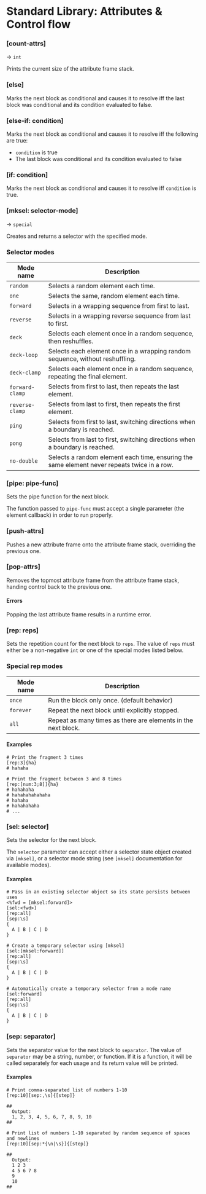 # Standard Library: Attributes & Control flow

### [count-attrs]
&rarr; `int`

Prints the current size of the attribute frame stack.

### [else]

Marks the next block as conditional and causes it to resolve iff the last block was conditional and its condition evaluated to false.

### [else-if: condition]

Marks the next block as conditional and causes it to resolve iff the following are true:
* `condition` is true
* The last block was conditional and its condition evaluated to false

### [if: condition]

Marks the next block as conditional and causes it to resolve iff `condition` is true.

### [mksel: selector-mode]
&rarr; `special`

Creates and returns a selector with the specified mode.

### Selector modes

|Mode name      |Description                                                                                |
|---------------|-------------------------------------------------------------------------------------------|
|`random`       |Selects a random element each time.                                                        |
|`one`          |Selects the same, random element each time.                                                |
|`forward`      |Selects in a wrapping sequence from first to last.                                         |
|`reverse`      |Selects in a wrapping reverse sequence from last to first.                                 |
|`deck`         |Selects each element once in a random sequence, then reshuffles.                           |
|`deck-loop`    |Selects each element once in a wrapping random sequence, without reshuffling.              |
|`deck-clamp`   |Selects each element once in a random sequence, repeating the final element.               |
|`forward-clamp`|Selects from first to last, then repeats the last element.                                 |
|`reverse-clamp`|Selects from last to first, then repeats the first element.                                |
|`ping`         |Selects from first to last, switching directions when a boundary is reached.               |
|`pong`         |Selects from last to first, switching directions when a boundary is reached.               |
|`no-double`    |Selects a random element each time, ensuring the same element never repeats twice in a row.|

### [pipe: pipe-func]

Sets the pipe function for the next block.

The function passed to `pipe-func` must accept a single parameter (the element callback) in order to run properly.

### [push-attrs]

Pushes a new attribute frame onto the attribute frame stack, overriding the previous one.

### [pop-attrs]

Removes the topmost attribute frame from the attribute frame stack, handing control back to the previous one.

#### Errors

Popping the last attribute frame results in a runtime error.

### [rep: reps]

Sets the repetition count for the next block to `reps`.
The value of `reps` must either be a non-negative `int` or one of the special modes listed below.

### Special rep modes

|Mode name      |Description                                                                        |
|---------------|-----------------------------------------------------------------------------------|
|`once`         |Run the block only once. (default behavior)                                        |
|`forever`      |Repeat the next block until explicitly stopped.                                    |
|`all`          |Repeat as many times as there are elements in the  next block.                     |

#### Examples

```rant
# Print the fragment 3 times
[rep:3]{ha}
# hahaha
```

```rant
# Print the fragment between 3 and 8 times
[rep:[num:3;8]]{ha}
# hahahaha
# hahahahahahaha
# hahaha
# hahahahaha
# ...
```

### [sel: selector]

Sets the selector for the next block. 

The `selector` parameter can accept either a selector state object created via `[mksel]`, or a selector mode string (see `[mksel]` documentation for available modes).

#### Examples

```rant
# Pass in an existing selector object so its state persists between uses
<%fwd = [mksel:forward]>
[sel:<fwd>]
[rep:all]
[sep:\s]
{
  A | B | C | D
}
```

```rant
# Create a temporary selector using [mksel]
[sel:[mksel:forward]]
[rep:all]
[sep:\s]
{
  A | B | C | D
}
```

```rant
# Automatically create a temporary selector from a mode name
[sel:forward]
[rep:all]
[sep:\s]
{
  A | B | C | D
}
```

### [sep: separator]

Sets the separator value for the next block to `separator`.
The value of `separator` may be a string, number, or function.
If it is a function, it will be called separately for each usage and its return value will be printed.

#### Examples

```rant
# Print comma-separated list of numbers 1-10
[rep:10][sep:,\s]{[step]}

##
  Output:
  1, 2, 3, 4, 5, 6, 7, 8, 9, 10
##
```

```rant
# Print list of numbers 1-10 separated by random sequence of spaces and newlines
[rep:10][sep:*{\n|\s}]{[step]}

##
  Output:
  1 2 3
  4 5 6 7 8
  9
  10
##
```